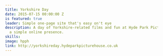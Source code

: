```yaml
---
title: Yorkshire Day
date: 2015-07-15 00:00:00 Z
is featured: true
leader: Simple one-page site that's easy on't eye
description: A day of Yorkshire-related films and fun at Hyde Park Picture House needed
  a simple online presence.
skills:
image: hpph
link: http://yorkshireday.hydeparkpicturehouse.co.uk
---
```


